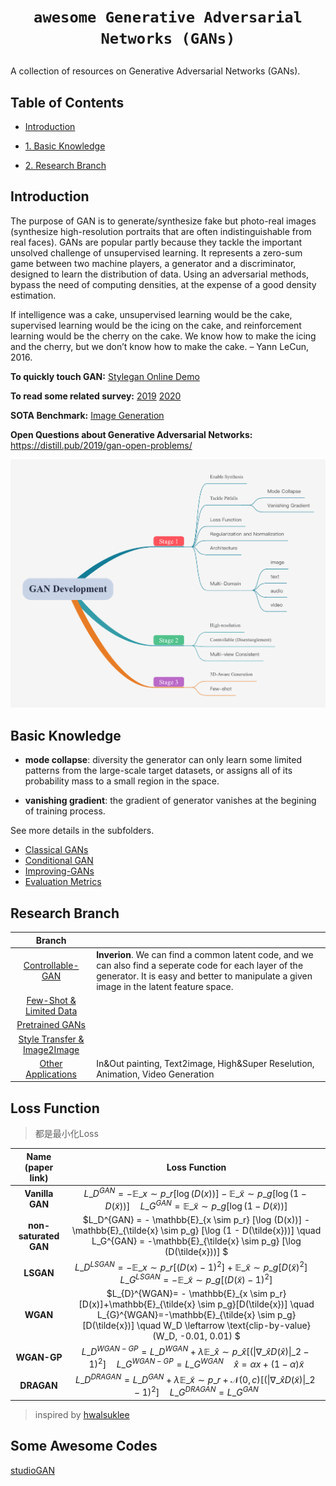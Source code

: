 # <p align=center>`awesome Generative Adversarial Networks (GANs)`</p>

A collection of resources on Generative Adversarial Networks (GANs).



## Table of Contents

- [Introduction](#Introduction)

- [1. Basic Knowledge](#Basic-Knowledge)

- [2. Research Branch](#Research-Branch)



## Introduction

The purpose of GAN is to generate/synthesize fake but photo-real images (synthesize high-resolution portraits that are often indistinguishable from real faces). GANs are popular partly because they tackle the important unsolved challenge of unsupervised learning. It represents a zero-sum game between two machine players, a generator and a discriminator, designed to learn the distribution of data.  Using an adversarial methods, bypass the need of computing densities, at the expense of a good density estimation.

If intelligence was a cake, unsupervised learning would be the cake, supervised learning would be the icing on the cake, and reinforcement learning would be the cherry on the cake. We know how to make the icing and the cherry, but we don’t know how to make the cake. – Yann LeCun, 2016.

**To quickly touch GAN:** [Stylegan Online Demo](https://thispersondoesnotexist.com/)

**To read some related survey:** [2019](https://arxiv.org/abs/1906.01529) [2020](https://arxiv.org/abs/2001.06937) 

**SOTA Benchmark:** [Image Generation](https://paperswithcode.com/task/image-generation) 

**Open Questions about Generative Adversarial Networks:** https://distill.pub/2019/gan-open-problems/

![GAN Development](https://raw.githubusercontent.com/yzy1996/Image-Hosting/master/GAN%20Development.png)



## Basic Knowledge

- **mode collapse**: diversity the generator can only learn some limited patterns from the large-scale target datasets, or assigns all of its probability mass to a small region in the space.

- **vanishing gradient**: the gradient of generator vanishes at the begining of training process.



See more details in the subfolders.

- [Classical GANs](./1-Classical-GANs)
- [Conditional GAN](1-Conditional-GAN)
- [Improving-GANs](./1-Improving-GANs)
- [Evaluation Metrics](./1-Evaluation-Metrics)



## Research Branch

|                            Branch                            |                                                              |
| :----------------------------------------------------------: | ------------------------------------------------------------ |
|           [Controllable-GAN](./2-Controllable-GAN)           | **Inverion**. We can find a common latent code, and we can also find a seperate code for each layer of the generator. It is easy and better to manipulate a given image in the latent feature space. |
|     [Few-Shot & Limited Data](./2-Few-Shot-Limited-Data)     |                                                              |
|            [Pretrained GANs](./2-Pretrained-GANs)            |                                                              |
| [Style Transfer & Image2Image](./2-Style-Transfer-Image2Image) |                                                              |
|         [Other Applications](./3-Applicational-GAN)          | In&Out painting, Text2image, High&Super Reselution, Animation, Video Generation |



## Loss Function

> 都是最小化Loss

|   Name (paper link)   |                        Loss Function                         |
| :-------------------: | :----------------------------------------------------------: |
|    **Vanilla GAN**    | $L\_D^{GAN} = - \mathbb{E}\_{x \sim p\_r} [\log (D(x))] - \mathbb{E}\_{\tilde{x} \sim p\_g} [\log (1-D(\tilde{x}))] \quad L\_G^{GAN} = \mathbb{E}\_{\tilde{x} \sim p\_g} [\log (1 - D(\tilde{x}))]$ |
| **non-saturated GAN** | $L\_D^{GAN} = - \mathbb{E}\_{x \sim p\_r} [\log (D(x))] - \mathbb{E}\_{\tilde{x} \sim p\_g} [\log (1 - D(\tilde{x}))] \quad L\_G^{GAN} = -\mathbb{E}\_{\tilde{x} \sim p\_g} [\log (D(\tilde{x}))] $ |
|       **LSGAN**       | $L\_D^{LSGAN} = - \mathbb{E}\_{x \sim p\_r} [(D(x)-1)^2] + \mathbb{E}\_{\tilde{x} \sim p\_g} [D(\tilde{x})^2] \quad L\_G^{LSGAN} = -\mathbb{E}\_{\tilde{x} \sim p\_g} [(D(\tilde{x})-1)^2]$ |
|       **WGAN**        | $L\_{D}^{WGAN}= - \mathbb{E}\_{x \sim p\_r}[D(x)]+\mathbb{E}\_{\tilde{x} \sim p\_g}[D(\tilde{x})] \quad L\_{G}^{WGAN}=-\mathbb{E}\_{\tilde{x} \sim p\_g}[D(\tilde{x})] \quad W\_D \leftarrow \text{clip-by-value}(W\_D, -0.01, 0.01) $ |
|      **WGAN-GP**      | $L\_{D}^{WGAN-GP}=L\_{D}^{WGAN} + \lambda {\mathbb{E}}\_{\hat{x} \sim p\_{\hat{x}}}\left[\left(\left\|\nabla\_{\hat{x}} D(\hat{x})\right\|\_{2}-1\right)^{2}\right] \quad L\_{G}^{WGAN-GP}=L\_{G}^{WGAN} \quad \hat{x} = \alpha x + (1-\alpha) \tilde{x}$ |
|      **DRAGAN**       | $L\_{D}^{DRAGAN}=L\_{D}^{GAN} + \lambda {\mathbb{E}}\_{\tilde{x} \sim p\_r+\mathcal{N}(0, c)}\left[\left(\left\|\nabla\_{\hat{x}} D(\tilde{x})\right\|\_{2}-1\right)^{2}\right] \quad L\_{G}^{DRAGAN}=L\_{G}^{GAN}$ |

> inspired by [hwalsuklee](https://github.com/hwalsuklee/tensorflow-generative-model-collections)


## Some Awesome Codes

[studioGAN](https://github.com/POSTECH-CVLab/PyTorch-StudioGAN)

